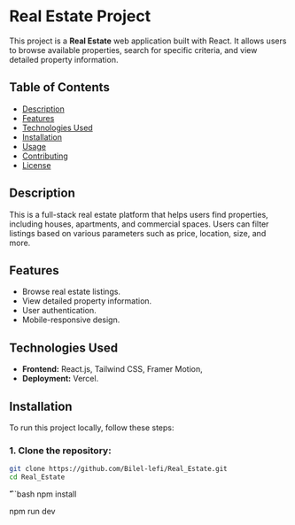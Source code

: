 <!-- # React + Vite

This template provides a minimal setup to get React working in Vite with HMR and some ESLint rules.

Currently, two official plugins are available:

- [@vitejs/plugin-react](https://github.com/vitejs/vite-plugin-react/blob/main/packages/plugin-react/README.md) uses [Babel](https://babeljs.io/) for Fast Refresh
- [@vitejs/plugin-react-swc](https://github.com/vitejs/vite-plugin-react-swc) uses [SWC](https://swc.rs/) for Fast Refresh -->

# Real Estate Project

This project is a **Real Estate** web application built with React. It allows users to browse available properties, search for specific criteria, and view detailed property information.

## Table of Contents

- [Description](#description)
- [Features](#features)
- [Technologies Used](#technologies-used)
- [Installation](#installation)
- [Usage](#usage)
- [Contributing](#contributing)
- [License](#license)

## Description

This is a full-stack real estate platform that helps users find properties, including houses, apartments, and commercial spaces. Users can filter listings based on various parameters such as price, location, size, and more.

## Features

- Browse real estate listings.
- View detailed property information.
- User authentication.
- Mobile-responsive design.

## Technologies Used

- **Frontend:** React.js, Tailwind CSS, Framer Motion,
- **Deployment:** Vercel.

## Installation

To run this project locally, follow these steps:

### 1. Clone the repository:

```bash
git clone https://github.com/Bilel-lefi/Real_Estate.git
cd Real_Estate
```

ّ```bash
npm install

npm run dev

```

```
